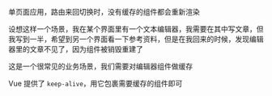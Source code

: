 单页面应用，路由来回切换时，没有缓存的组件都会重新渲染

设想这样一个场景，我在某个界面里有一个文本编辑器，我需要在其中写文章，但我写到一半，希望到另一个界面看一下参考资料，但是在我回来的时候，发现编辑器里的文章不见了，因为组件被销毁重建了

这是一个很常见的业务场景，我们需要对编辑器组件做缓存

Vue 提供了 `keep-alive`，用它包裹需要缓存的组件即可


